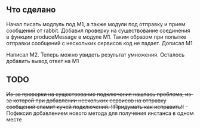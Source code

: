 ## Что сделано
Начал писать модлуль под M1, а также модули под отправку и прием сообщений от rabbit. Добавил проверку на существование соединения в функции produceMessage в модуле M1.
Таким образом при попытке отправки сообщений с нескольких сервисов код не падает. Дописал М1

Написал М2. Теперь можно увидеть результат умножения. Осталось добавить вывод ответ на М1

## TODO
~~Из-за проверки на существование подключения нашлась проблема, из-за которой при добавлении нескольких сервисов на отправку сообщений спамит кучей подключений. !!Придумать как исправить!!~~ - Пофиксил добавлением нового метода для получения инстанса в одном месте